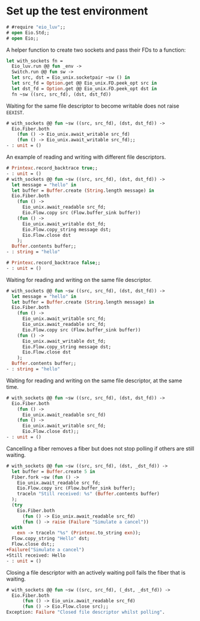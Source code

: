 # Set up the test environment

```ocaml
# #require "eio_luv";;
# open Eio.Std;;
# open Eio;;
```

A helper function to create two sockets and pass their FDs to a function:

```ocaml
let with_sockets fn =
  Eio_luv.run @@ fun _env ->
  Switch.run @@ fun sw ->
  let src, dst = Eio_unix.socketpair ~sw () in
  let src_fd = Option.get @@ Eio_unix.FD.peek_opt src in
  let dst_fd = Option.get @@ Eio_unix.FD.peek_opt dst in
  fn ~sw ((src, src_fd), (dst, dst_fd))
```

Waiting for the same file descriptor to become writable does not raise `EEXIST`.

```ocaml
# with_sockets @@ fun ~sw ((src, src_fd), (dst, dst_fd)) ->
  Eio.Fiber.both
    (fun () -> Eio_unix.await_writable src_fd)
    (fun () -> Eio_unix.await_writable src_fd);;
- : unit = ()
```

An example of reading and writing with different file descriptors.

```ocaml
# Printexc.record_backtrace true;;
- : unit = ()
# with_sockets @@ fun ~sw ((src, src_fd), (dst, dst_fd)) ->
  let message = "hello" in
  let buffer = Buffer.create (String.length message) in
  Eio.Fiber.both
    (fun () -> 
      Eio_unix.await_readable src_fd; 
      Eio.Flow.copy src (Flow.buffer_sink buffer))
    (fun () -> 
      Eio_unix.await_writable dst_fd; 
      Eio.Flow.copy_string message dst; 
      Eio.Flow.close dst
    );
  Buffer.contents buffer;;
- : string = "hello"

# Printexc.record_backtrace false;;
- : unit = ()
```

Waiting for reading and writing on the same file descriptor.

```ocaml
# with_sockets @@ fun ~sw ((src, src_fd), (dst, dst_fd)) ->
  let message = "hello" in
  let buffer = Buffer.create (String.length message) in
  Eio.Fiber.both
    (fun () -> 
      Eio_unix.await_writable src_fd;
      Eio_unix.await_readable src_fd;
      Eio.Flow.copy src (Flow.buffer_sink buffer))
    (fun () -> 
      Eio_unix.await_writable dst_fd;
      Eio.Flow.copy_string message dst;
      Eio.Flow.close dst
    );
  Buffer.contents buffer;;
- : string = "hello"
```

Waiting for reading and writing on the same file descriptor, at the same time.

```ocaml
# with_sockets @@ fun ~sw ((src, src_fd), (dst, dst_fd)) ->
  Eio.Fiber.both
    (fun () -> 
      Eio_unix.await_readable src_fd)
    (fun () -> 
      Eio_unix.await_writable src_fd;
      Eio.Flow.close dst);;
- : unit = ()
```

Cancelling a fiber removes a fiber but does not stop polling if others are still waiting.

```ocaml
# with_sockets @@ fun ~sw ((src, src_fd), (dst, _dst_fd)) ->
  let buffer = Buffer.create 5 in
  Fiber.fork ~sw (fun () -> 
    Eio_unix.await_readable src_fd; 
    Eio.Flow.copy src (Flow.buffer_sink buffer);
    traceln "Still received: %s" (Buffer.contents buffer)
  );
  (try 
    Eio.Fiber.both
      (fun () -> Eio_unix.await_readable src_fd)
      (fun () -> raise (Failure "Simulate a cancel"))
  with
    exn -> traceln "%s" (Printexc.to_string exn));
  Flow.copy_string "Hello" dst;
  Flow.close dst;;
+Failure("Simulate a cancel")
+Still received: Hello
- : unit = ()
```

Closing a file descriptor with an actively waiting poll fails the fiber that is waiting.

```ocaml
# with_sockets @@ fun ~sw ((src, src_fd), (_dst, _dst_fd)) ->
  Eio.Fiber.both
      (fun () -> Eio_unix.await_readable src_fd)
      (fun () -> Eio.Flow.close src);;
Exception: Failure "Closed file descriptor whilst polling".
```
